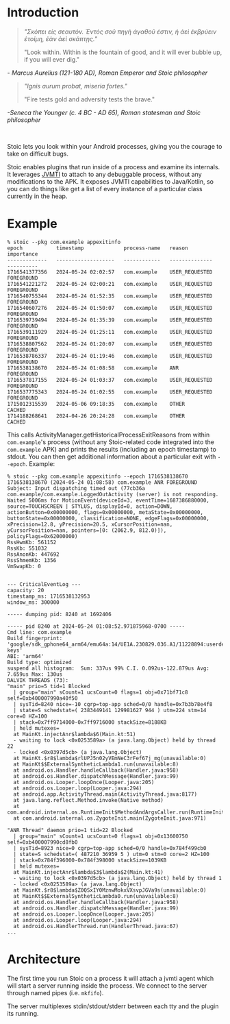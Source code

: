 # Introduction

> *"Σκόπει εἰς σεαυτόν. Ἐντὸς σοῦ πηγὴ ἀγαθοῦ ἐστιν, ἡ ἀεὶ ἐκβρύειν ἑτοίμη, ἐὰν ἀεὶ σκάπτῃς."*
>
> "Look within. Within is the fountain of good, and it will ever bubble up, if you will ever dig."

*- Marcus Aurelius (121-180 AD), Roman Emperor and Stoic philosopher*

> *"Ignis aurum probat, miseria fortes."*
>
> "Fire tests gold and adversity tests the brave."

*-Seneca the Younger (c. 4 BC - AD 65), Roman statesman and Stoic philosopher*

<br>

Stoic lets you look within your Android processes, giving you the courage to
take on difficult bugs.

Stoic enables plugins that run inside of a process and examine its
internals. It leverages
[JVMTI](https://en.wikipedia.org/wiki/Java_Virtual_Machine_Tools_Interface)
to attach to any debuggable process, without any modifications to the APK. It
exposes JVMTI capabilities to Java/Kotlin, so you can do things like get a list
of every instance of a particular class currently in the heap.

# Example
```
% stoic --pkg com.example appexitinfo
epoch           timestamp             process-name   reason           importance
-------------   -------------------   ------------   --------------   ----------
1716541377356   2024-05-24 02:02:57   com.example    USER_REQUESTED   FOREGROUND
1716541221272   2024-05-24 02:00:21   com.example    USER_REQUESTED   FOREGROUND
1716540755344   2024-05-24 01:52:35   com.example    USER_REQUESTED   FOREGROUND
1716540607276   2024-05-24 01:50:07   com.example    USER_REQUESTED   FOREGROUND
1716539739494   2024-05-24 01:35:39   com.example    USER_REQUESTED   FOREGROUND
1716539111929   2024-05-24 01:25:11   com.example    USER_REQUESTED   FOREGROUND
1716538807562   2024-05-24 01:20:07   com.example    USER_REQUESTED   FOREGROUND
1716538786337   2024-05-24 01:19:46   com.example    USER_REQUESTED   FOREGROUND
1716538138670   2024-05-24 01:08:58   com.example    ANR              FOREGROUND
1716537817155   2024-05-24 01:03:37   com.example    USER_REQUESTED   FOREGROUND
1716537775343   2024-05-24 01:02:55   com.example    USER_REQUESTED   FOREGROUND
1715012315539   2024-05-06 09:18:35   com.example    OTHER            CACHED
1714188268641   2024-04-26 20:24:28   com.example    OTHER            CACHED
```
This calls ActivityManager.getHistoricalProcessExitReasons from within
`com.example`'s process (without any Stoic-related code integrated into the
`com.example` APK) and prints the results (including an epoch timestamp) to
stdout. You can then get additional information about a particular exit with
`--epoch`. Example:
```
% stoic --pkg com.example appexitinfo --epoch 1716538138670
1716538138670 (2024-05-24 01:08:58) com.example ANR FOREGROUND
Subject: Input dispatching timed out (77cb36a com.example/com.example.LoggedOutActivity (server) is not responding. Waited 5006ms for MotionEvent(deviceId=3, eventTime=1687386880000, source=TOUCHSCREEN | STYLUS, displayId=0, action=DOWN, actionButton=0x00000000, flags=0x00000000, metaState=0x00000000, buttonState=0x00000000, classification=NONE, edgeFlags=0x00000000, xPrecision=12.8, yPrecision=20.5, xCursorPosition=nan, yCursorPosition=nan, pointers=[0: (2062.9, 812.0)]), policyFlags=0x62000000)
RssHwmKb: 561152
RssKb: 551032
RssAnonKb: 447692
RssShmemKb: 1356
VmSwapKb: 0


--- CriticalEventLog ---
capacity: 20
timestamp_ms: 1716538132953
window_ms: 300000

----- dumping pid: 8240 at 1692406

----- pid 8240 at 2024-05-24 01:08:52.971875968-0700 -----
Cmd line: com.example
Build fingerprint: 'google/sdk_gphone64_arm64/emu64a:14/UE1A.230829.036.A1/11228894:userdebug/dev-keys'
ABI: 'arm64'
Build type: optimized
suspend all histogram:	Sum: 337us 99% C.I. 0.092us-122.879us Avg: 7.659us Max: 130us
DALVIK THREADS (73):
"main" prio=5 tid=1 Blocked
  | group="main" sCount=1 ucsCount=0 flags=1 obj=0x71bf71c8 self=0xb400007990a40f50
  | sysTid=8240 nice=-10 cgrp=top-app sched=0/0 handle=0x7b3b78e4f8
  | state=S schedstat=( 2383449141 129981627 944 ) utm=224 stm=14 core=0 HZ=100
  | stack=0x7ff9714000-0x7ff9716000 stackSize=8188KB
  | held mutexes=
  at MainKt.injectAnr$lambda$6(Main.kt:51)
  - waiting to lock <0x0253589a> (a java.lang.Object) held by thread 22
  - locked <0x0397d5cb> (a java.lang.Object)
  at MainKt.$r8$lambda$rlUPJ5n02yVEmNeC3rFef67j_mg(unavailable:0)
  at MainKt$$ExternalSyntheticLambda1.run(unavailable:8)
  at android.os.Handler.handleCallback(Handler.java:958)
  at android.os.Handler.dispatchMessage(Handler.java:99)
  at android.os.Looper.loopOnce(Looper.java:205)
  at android.os.Looper.loop(Looper.java:294)
  at android.app.ActivityThread.main(ActivityThread.java:8177)
  at java.lang.reflect.Method.invoke(Native method)
  at com.android.internal.os.RuntimeInit$MethodAndArgsCaller.run(RuntimeInit.java:552)
  at com.android.internal.os.ZygoteInit.main(ZygoteInit.java:971)

"ANR Thread" daemon prio=1 tid=22 Blocked
  | group="main" sCount=1 ucsCount=0 flags=1 obj=0x13600750 self=0xb400007990cd8fb0
  | sysTid=8923 nice=0 cgrp=top-app sched=0/0 handle=0x784f499cb0
  | state=S schedstat=( 487210 36959 5 ) utm=0 stm=0 core=2 HZ=100
  | stack=0x784f396000-0x784f398000 stackSize=1039KB
  | held mutexes=
  at MainKt.injectAnr$lambda$3$lambda$2(Main.kt:41)
  - waiting to lock <0x0397d5cb> (a java.lang.Object) held by thread 1
  - locked <0x0253589a> (a java.lang.Object)
  at MainKt.$r8$lambda$Z0QSxIY0MznwMokxVXsvpJGVa9s(unavailable:0)
  at MainKt$$ExternalSyntheticLambda0.run(unavailable:8)
  at android.os.Handler.handleCallback(Handler.java:958)
  at android.os.Handler.dispatchMessage(Handler.java:99)
  at android.os.Looper.loopOnce(Looper.java:205)
  at android.os.Looper.loop(Looper.java:294)
  at android.os.HandlerThread.run(HandlerThread.java:67)
...
```


# Architecture

The first time you run Stoic on a process it will attach a jvmti agent which
will start a server running inside the process. We connect to the server
through named pipes (i.e. `mkfifo`). 

The server multiplexes stdin/stdout/stderr between each tty and the plugin its
running.
